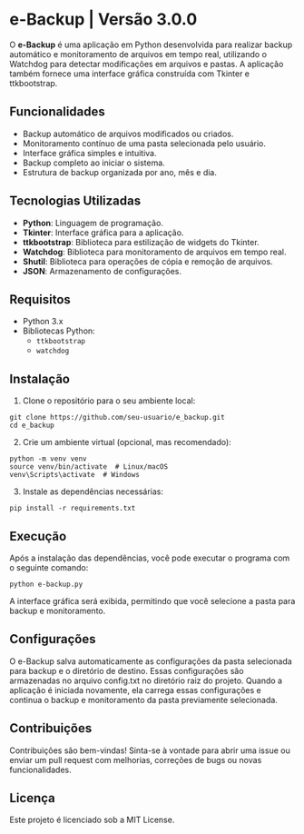 # e-Backup | Versão 3.0.0

O **e-Backup** é uma aplicação em Python desenvolvida para realizar backup automático e monitoramento de arquivos em tempo real, utilizando o Watchdog para detectar modificações em arquivos e pastas. A aplicação também fornece uma interface gráfica construída com Tkinter e ttkbootstrap.

## Funcionalidades

- Backup automático de arquivos modificados ou criados.
- Monitoramento contínuo de uma pasta selecionada pelo usuário.
- Interface gráfica simples e intuitiva.
- Backup completo ao iniciar o sistema.
- Estrutura de backup organizada por ano, mês e dia.

## Tecnologias Utilizadas

- **Python**: Linguagem de programação.
- **Tkinter**: Interface gráfica para a aplicação.
- **ttkbootstrap**: Biblioteca para estilização de widgets do Tkinter.
- **Watchdog**: Biblioteca para monitoramento de arquivos em tempo real.
- **Shutil**: Biblioteca para operações de cópia e remoção de arquivos.
- **JSON**: Armazenamento de configurações.

## Requisitos

- Python 3.x
- Bibliotecas Python: 
  - `ttkbootstrap`
  - `watchdog`

## Instalação

1. Clone o repositório para o seu ambiente local:

```
git clone https://github.com/seu-usuario/e_backup.git
cd e_backup
```

2. Crie um ambiente virtual (opcional, mas recomendado):

```
python -m venv venv
source venv/bin/activate  # Linux/macOS
venv\Scripts\activate  # Windows
```

3. Instale as dependências necessárias:

```
pip install -r requirements.txt
```

## Execução

Após a instalação das dependências, você pode executar o programa com o seguinte comando:

```
python e-backup.py
```
A interface gráfica será exibida, permitindo que você selecione a pasta para backup e monitoramento.

## Configurações

O e-Backup salva automaticamente as configurações da pasta selecionada para backup e o diretório de destino. Essas configurações são armazenadas no arquivo config.txt no diretório raiz do projeto. Quando a aplicação é iniciada novamente, ela carrega essas configurações e continua o backup e monitoramento da pasta previamente selecionada.

## Contribuições

Contribuições são bem-vindas! Sinta-se à vontade para abrir uma issue ou enviar um pull request com melhorias, correções de bugs ou novas funcionalidades.

## Licença

Este projeto é licenciado sob a MIT License.
